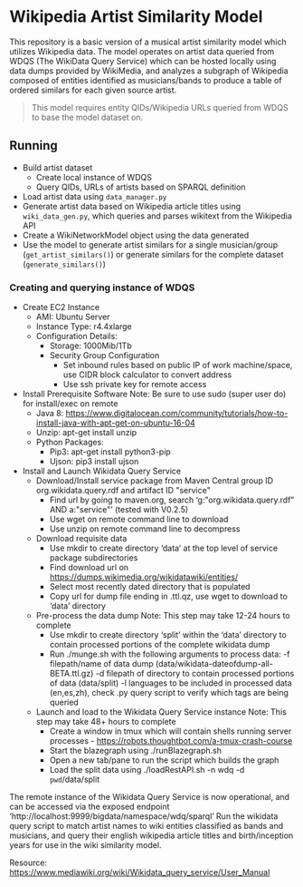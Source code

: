 # Wikipedia Artist Similarity Model

This repository is a basic version of a musical artist similarity model which utilizes Wikipedia data. The model operates on artist data queried from WDQS (The WikiData Query Service) which can be hosted locally using data dumps provided by WikiMedia, and analyzes a subgraph of Wikipedia composed of entities identified as musicians/bands to produce a table of ordered similars for each given source artist.

> This model requires entity QIDs/Wikipedia URLs queried from WDQS to base the model dataset on.

## Running
- Build artist dataset
    - Create local instance of WDQS
    - Query QIDs, URLs of artists based on SPARQL definition
- Load artist data using `data_manager.py`
- Generate artist data based on Wikipedia article titles using `wiki_data_gen.py`, which queries and parses wikitext from the Wikipedia API
- Create a WikiNetworkModel object using the data generated
- Use the model to generate artist similars for a single musician/group (`get_artist_similars()`) or generate similars for the complete dataset (`generate_similars()`)

### Creating and querying instance of WDQS

- Create EC2 Instance
    - AMI: Ubuntu Server
    - Instance Type: r4.4xlarge
    - Configuration Details:
        - Storage: 1000Mib/1Tb
        - Security Group Configuration
            - Set inbound rules based on public IP of work machine/space, use CIDR block calculator to convert address
            - Use ssh private key for remote access
- Install Prerequisite Software
Note: Be sure to use sudo (super user do) for install/exec on remote
    - Java 8: https://www.digitalocean.com/community/tutorials/how-to-install-java-with-apt-get-on-ubuntu-16-04
    - Unzip: apt-get install unzip
    - Python Packages:
        - Pip3: apt-get install python3-pip
        - Ujson: pip3 install ujson
- Install and Launch Wikidata Query Service
    - Download/Install service package from Maven Central
group ID org.wikidata.query.rdf and artifact ID "service"
        - Find url by going to maven.org, search ‘g:"org.wikidata.query.rdf" AND a:"service"’ (tested with V0.2.5)
        - Use wget on remote command line to download
        - Use unzip on remote command line to decompress
    - Download requisite data
        - Use mkdir to create directory ‘data’ at the top level of service package subdirectories
        - Find download url on https://dumps.wikimedia.org/wikidatawiki/entities/
        - Select most recently dated directory that is populated
        - Copy url for dump file ending in .ttl.qz, use wget to download to ‘data’ directory
    - Pre-process the data dump
Note: This step may take 12-24 hours to complete
        - Use mkdir to create directory ‘split’ within the ‘data’ directory to contain processed portions of the complete wikidata dump
        - Run ./munge.sh with the following arguments to process data:
-f filepath/name of data dump (data/wikidata-dateofdump-all-BETA.ttl.gz)
-d filepath of directory to contain processed portions of data (data/split)
-l languages to be included in processed data (en,es,zh), check .py query script to verify which tags are being queried
    - Launch and load to the Wikidata Query Service instance
Note: This step may take 48+ hours to complete
        - Create a window in tmux which will contain shells running server processes - https://robots.thoughtbot.com/a-tmux-crash-course
         - Start the blazegraph using ./runBlazegraph.sh
        - Open a new tab/pane to run the script which builds the graph
        - Load the split data using ./loadRestAPI.sh -n wdq -d `pwd`/data/split



The remote instance of the Wikidata Query Service is now operational, and can be accessed via the exposed endpoint ‘http://localhost:9999/bigdata/namespace/wdq/sparql’ Run the wikidata query script to match artist names to wiki entities classified as bands and musicians, and query their english wikipedia article titles and birth/inception years for use in the wiki similarity model.

Resource: https://www.mediawiki.org/wiki/Wikidata_query_service/User_Manual
